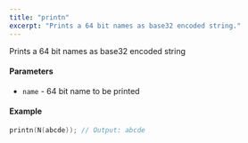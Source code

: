 ```yaml
---
title: "printn"
excerpt: "Prints a 64 bit names as base32 encoded string."
---
```

Prints a 64 bit names as base32 encoded string 

#### Parameters
* `name` - 64 bit name to be printed

#### Example
```cpp
printn(N(abcde)); // Output: abcde
```